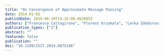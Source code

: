 ```yaml
---
title: "On Convergence of Approximate Message Passing"
date: 2014-01-01
publishDate: 2019-06-30T14:35:06.063065Z
authors: ["Francesco Caltagirone", "Florent Krzakala", "Lenka Zdeborová"]
publication_types: ["2"]
abstract: ""
featured: false
publication: ""
doi: "10.1109/ISIT.2014.6875146"
---
```


